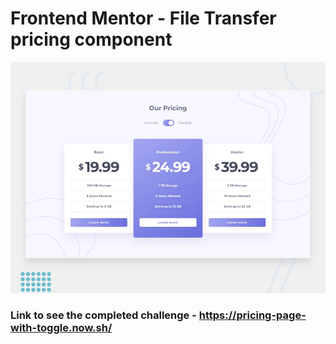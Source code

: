 # Frontend Mentor - File Transfer pricing component

![Design preview for the File Transfer pricing component coding challenge](./design/desktop-preview.jpg)

### Link to see the completed challenge - https://pricing-page-with-toggle.now.sh/
